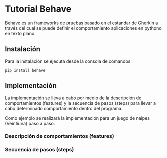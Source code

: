 # Tutorial Behave

Behave es un frameworks de pruebas basado en el estandar de Gherkin a través del cual se puede definir el comportamiento aplicaciones en pythono en texto plano.

## Instalación
Para la instalación se ejecuta desde la consola de comandos:

`pip install behave`

## Implementación
La implementación se lleva a cabo por medio de la descripción de comportamientos (features) y la secuencia de pasos (steps) para llevar a cabo determinado comportamiento dentro del programa.

Como ejemplo se realizará la implementación para un juego de naipes (Veintiuna) paso a paso.

### Descripción de comportamientos (features)

### Secuencia de pasos (steps)

